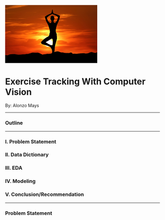 <img src = "yoga-pose.jpg" width = 300>

# Exercise Tracking With Computer Vision
By: Alonzo Mays
___
### Outline
___

### I. Problem Statement
### II. Data Dictionary
### III. EDA
### IV. Modeling
### V. Conclusion/Recommendation
___
### Problem Statement
